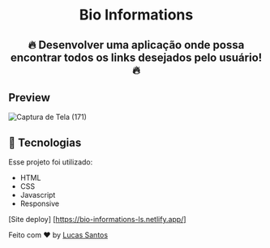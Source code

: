 <strong><h1 align="center"> Bio Informations </h1></strong>


<h2 align="center">🔥 Desenvolver uma aplicação onde possa encontrar todos os links desejados pelo usuário! 🔥</h2>


## Preview

![Captura de Tela (171)](https://github.com/lucassantosdl/bio-informations/assets/113383301/de698252-0d5d-444c-b4ad-f1af3344fa26)



## :rocket: Tecnologias 

Esse projeto foi utilizado:

- HTML
- CSS
- Javascript
- Responsive

[Site deploy] [https://bio-informations-ls.netlify.app/]

Feito com ♥ by [Lucas Santos](https://github.com/lucassantosdl)
